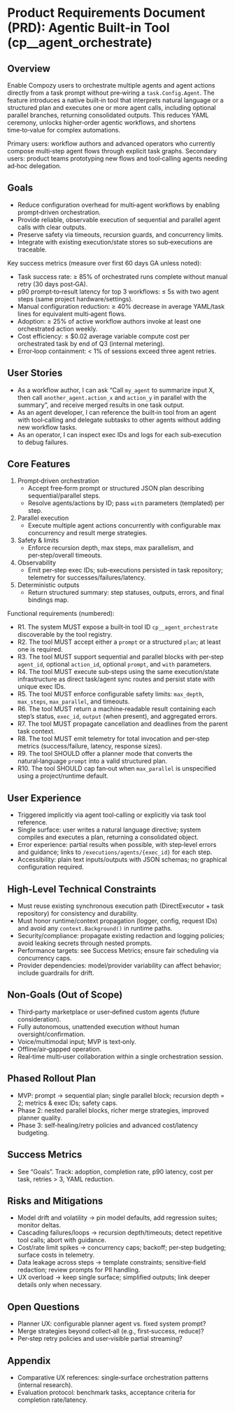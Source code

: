 # Product Requirements Document (PRD): Agentic Built‑in Tool (cp\_\_agent_orchestrate)

## Overview

Enable Compozy users to orchestrate multiple agents and agent actions directly from a task prompt without pre‑wiring a `task.Config.Agent`. The feature introduces a native built‑in tool that interprets natural language or a structured plan and executes one or more agent calls, including optional parallel branches, returning consolidated outputs. This reduces YAML ceremony, unlocks higher‑order agentic workflows, and shortens time‑to‑value for complex automations.

Primary users: workflow authors and advanced operators who currently compose multi‑step agent flows through explicit task graphs. Secondary users: product teams prototyping new flows and tool‑calling agents needing ad‑hoc delegation.

## Goals

- Reduce configuration overhead for multi‑agent workflows by enabling prompt‑driven orchestration.
- Provide reliable, observable execution of sequential and parallel agent calls with clear outputs.
- Preserve safety via timeouts, recursion guards, and concurrency limits.
- Integrate with existing execution/state stores so sub‑executions are traceable.

Key success metrics (measure over first 60 days GA unless noted):

- Task success rate: ≥ 85% of orchestrated runs complete without manual retry (30 days post‑GA).
- p90 prompt‑to‑result latency for top 3 workflows: ≤ 5s with two agent steps (same project hardware/settings).
- Manual configuration reduction: ≥ 40% decrease in average YAML/task lines for equivalent multi‑agent flows.
- Adoption: ≥ 25% of active workflow authors invoke at least one orchestrated action weekly.
- Cost efficiency: ≤ $0.02 average variable compute cost per orchestrated task by end of Q3 (internal metering).
- Error‑loop containment: < 1% of sessions exceed three agent retries.

## User Stories

- As a workflow author, I can ask “Call `my_agent` to summarize input X, then call `another_agent.action_x` and `action_y` in parallel with the summary”, and receive merged results in one task output.
- As an agent developer, I can reference the built‑in tool from an agent with tool‑calling and delegate subtasks to other agents without adding new workflow tasks.
- As an operator, I can inspect exec IDs and logs for each sub‑execution to debug failures.

## Core Features

1. Prompt‑driven orchestration
   - Accept free‑form prompt or structured JSON plan describing sequential/parallel steps.
   - Resolve agents/actions by ID; pass `with` parameters (templated) per step.
2. Parallel execution
   - Execute multiple agent actions concurrently with configurable max concurrency and result merge strategies.
3. Safety & limits
   - Enforce recursion depth, max steps, max parallelism, and per‑step/overall timeouts.
4. Observability
   - Emit per‑step exec IDs; sub‑executions persisted in task repository; telemetry for successes/failures/latency.
5. Deterministic outputs
   - Return structured summary: step statuses, outputs, errors, and final bindings map.

Functional requirements (numbered):

- R1. The system MUST expose a built‑in tool ID `cp__agent_orchestrate` discoverable by the tool registry.
- R2. The tool MUST accept either a `prompt` or a structured `plan`; at least one is required.
- R3. The tool MUST support sequential and parallel blocks with per‑step `agent_id`, optional `action_id`, optional `prompt`, and `with` parameters.
- R4. The tool MUST execute sub‑steps using the same execution/state infrastructure as direct task/agent sync routes and persist state with unique exec IDs.
- R5. The tool MUST enforce configurable safety limits: `max_depth`, `max_steps`, `max_parallel`, and timeouts.
- R6. The tool MUST return a machine‑readable result containing each step’s status, `exec_id`, `output` (when present), and aggregated errors.
- R7. The tool MUST propagate cancellation and deadlines from the parent task context.
- R8. The tool MUST emit telemetry for total invocation and per‑step metrics (success/failure, latency, response sizes).
- R9. The tool SHOULD offer a planner mode that converts the natural‑language `prompt` into a valid structured plan.
- R10. The tool SHOULD cap fan‑out when `max_parallel` is unspecified using a project/runtime default.

## User Experience

- Triggered implicitly via agent tool‑calling or explicitly via task tool reference.
- Single surface: user writes a natural language directive; system compiles and executes a plan, returning a consolidated object.
- Error experience: partial results when possible, with step‑level errors and guidance; links to `/executions/agents/{exec_id}` for each step.
- Accessibility: plain text inputs/outputs with JSON schemas; no graphical configuration required.

## High‑Level Technical Constraints

- Must reuse existing synchronous execution path (DirectExecutor + task repository) for consistency and durability.
- Must honor runtime/context propagation (logger, config, request IDs) and avoid any `context.Background()` in runtime paths.
- Security/compliance: propagate existing redaction and logging policies; avoid leaking secrets through nested prompts.
- Performance targets: see Success Metrics; ensure fair scheduling via concurrency caps.
- Provider dependencies: model/provider variability can affect behavior; include guardrails for drift.

## Non‑Goals (Out of Scope)

- Third‑party marketplace or user‑defined custom agents (future consideration).
- Fully autonomous, unattended execution without human oversight/confirmation.
- Voice/multimodal input; MVP is text‑only.
- Offline/air‑gapped operation.
- Real‑time multi‑user collaboration within a single orchestration session.

## Phased Rollout Plan

- MVP: prompt → sequential plan; single parallel block; recursion depth = 2; metrics & exec IDs; safety caps.
- Phase 2: nested parallel blocks, richer merge strategies, improved planner quality.
- Phase 3: self‑healing/retry policies and advanced cost/latency budgeting.

## Success Metrics

- See “Goals”. Track: adoption, completion rate, p90 latency, cost per task, retries > 3, YAML reduction.

## Risks and Mitigations

- Model drift and volatility → pin model defaults, add regression suites; monitor deltas.
- Cascading failures/loops → recursion depth/timeouts; detect repetitive tool calls; abort with guidance.
- Cost/rate limit spikes → concurrency caps; backoff; per‑step budgeting; surface costs in telemetry.
- Data leakage across steps → template constraints; sensitive‑field redaction; review prompts for PII handling.
- UX overload → keep single surface; simplified outputs; link deeper details only when necessary.

## Open Questions

- Planner UX: configurable planner agent vs. fixed system prompt?
- Merge strategies beyond collect‑all (e.g., first‑success, reduce)?
- Per‑step retry policies and user‑visible partial streaming?

## Appendix

- Comparative UX references: single‑surface orchestration patterns (internal research).
- Evaluation protocol: benchmark tasks, acceptance criteria for completion rate/latency.
